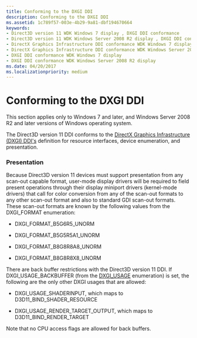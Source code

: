 ```yaml
---
title: Conforming to the DXGI DDI
description: Conforming to the DXGI DDI
ms.assetid: 1c789f57-003e-4b29-9a81-dbf194670664
keywords:
- Direct3D version 11 WDK Windows 7 display , DXGI DDI conformance
- Direct3D version 11 WDK Windows Server 2008 R2 display , DXGI DDI conformance
- DirectX Graphics Infrastructure DDI conformance WDK Windows 7 display
- DirectX Graphics Infrastructure DDI conformance WDK Windows Server 2008 R2 display
- DXGI DDI conformance WDK Windows 7 display
- DXGI DDI conformance WDK Windows Server 2008 R2 display
ms.date: 04/20/2017
ms.localizationpriority: medium
---
```


# Conforming to the DXGI DDI


This section applies only to Windows 7 and later, and Windows Server 2008 R2 and later versions of Windows operating system.

The Direct3D version 11 DDI conforms to the [DirectX Graphics Infrastructure (DXGI) DDI's](directx-graphics-infrastructure-ddi.md) definition for resource interfaces, device enumeration, and presentation.

### <span id="presentation"></span><span id="PRESENTATION"></span>Presentation

Because Direct3D version 11 devices must support presentation from any scan-out capable format, user-mode display drivers will be required to field present operations through their display miniport drivers (kernel-mode drivers) that call for color conversion from any of the scan-out formats to any other scan-out format and also to standard GDI scan-out formats. These scan-out formats are known by the following values from the DXGI\_FORMAT enumeration:

-   DXGI\_FORMAT\_B5G6R5\_UNORM

-   DXGI\_FORMAT\_B5G5R5A1\_UNORM

-   DXGI\_FORMAT\_B8G8R8A8\_UNORM

-   DXGI\_FORMAT\_B8G8R8X8\_UNORM

There are back buffer restrictions with the Direct3D version 11 DDI. If DXGI\_USAGE\_BACKBUFFER (from the [DXGI\_USAGE](http://go.microsoft.com/fwlink/p/?linkid=122799) enumeration) is set, the following are the only other DXGI usages that are allowed:

-   DXGI\_USAGE\_SHADERINPUT, which maps to D3D11\_BIND\_SHADER\_RESOURCE

-   DXGI\_USAGE\_RENDER\_TARGET\_OUTPUT, which maps to D3D11\_BIND\_RENDER\_TARGET

Note that no CPU access flags are allowed for back buffers.

 

 





